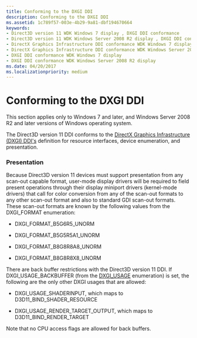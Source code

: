 ```yaml
---
title: Conforming to the DXGI DDI
description: Conforming to the DXGI DDI
ms.assetid: 1c789f57-003e-4b29-9a81-dbf194670664
keywords:
- Direct3D version 11 WDK Windows 7 display , DXGI DDI conformance
- Direct3D version 11 WDK Windows Server 2008 R2 display , DXGI DDI conformance
- DirectX Graphics Infrastructure DDI conformance WDK Windows 7 display
- DirectX Graphics Infrastructure DDI conformance WDK Windows Server 2008 R2 display
- DXGI DDI conformance WDK Windows 7 display
- DXGI DDI conformance WDK Windows Server 2008 R2 display
ms.date: 04/20/2017
ms.localizationpriority: medium
---
```


# Conforming to the DXGI DDI


This section applies only to Windows 7 and later, and Windows Server 2008 R2 and later versions of Windows operating system.

The Direct3D version 11 DDI conforms to the [DirectX Graphics Infrastructure (DXGI) DDI's](directx-graphics-infrastructure-ddi.md) definition for resource interfaces, device enumeration, and presentation.

### <span id="presentation"></span><span id="PRESENTATION"></span>Presentation

Because Direct3D version 11 devices must support presentation from any scan-out capable format, user-mode display drivers will be required to field present operations through their display miniport drivers (kernel-mode drivers) that call for color conversion from any of the scan-out formats to any other scan-out format and also to standard GDI scan-out formats. These scan-out formats are known by the following values from the DXGI\_FORMAT enumeration:

-   DXGI\_FORMAT\_B5G6R5\_UNORM

-   DXGI\_FORMAT\_B5G5R5A1\_UNORM

-   DXGI\_FORMAT\_B8G8R8A8\_UNORM

-   DXGI\_FORMAT\_B8G8R8X8\_UNORM

There are back buffer restrictions with the Direct3D version 11 DDI. If DXGI\_USAGE\_BACKBUFFER (from the [DXGI\_USAGE](http://go.microsoft.com/fwlink/p/?linkid=122799) enumeration) is set, the following are the only other DXGI usages that are allowed:

-   DXGI\_USAGE\_SHADERINPUT, which maps to D3D11\_BIND\_SHADER\_RESOURCE

-   DXGI\_USAGE\_RENDER\_TARGET\_OUTPUT, which maps to D3D11\_BIND\_RENDER\_TARGET

Note that no CPU access flags are allowed for back buffers.

 

 





